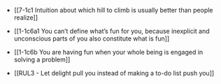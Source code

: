 - [[7-1c1 Intuition about which hill to climb is usually better than people realize]]

- [[1-1c6a1 You can’t define what’s fun for you, because inexplicit and unconscious parts of you also constitute what is fun]]

- [[1-1c6b You are having fun when your whole being is engaged in solving a problem]]

- [[RUL3 - Let delight pull you instead of making a to-do list push you]]
